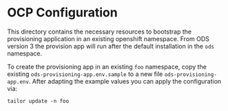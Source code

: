 # OCP Configuration

This directory contains the necessary resources to bootstrap the provisioning application in an existing openshift namespace.
From ODS version 3 the provision app will run after the default installation in the `ods` namespace.

To create the provisioning app in an existing `foo` namespace, copy the existing `ods-provisioning-app.env.sample` to a new file `ods-provisioning-app.env`.
After adapting the example values you can apply the configuration via:

```
tailor update -n foo
```
